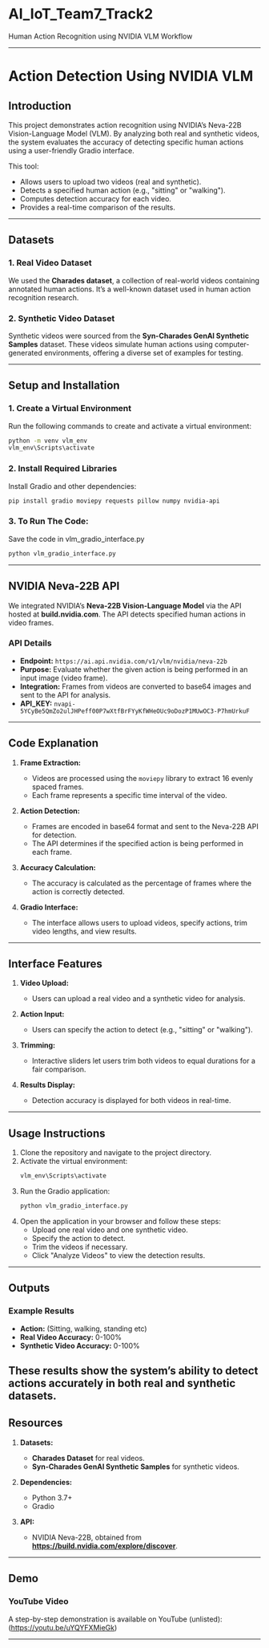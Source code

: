 # AI_IoT_Team7_Track2
Human Action Recognition using NVIDIA VLM Workflow

---

# Action Detection Using NVIDIA VLM

## Introduction
This project demonstrates action recognition using NVIDIA’s Neva-22B Vision-Language Model (VLM). By analyzing both real and synthetic videos, the system evaluates the accuracy of detecting specific human actions using a user-friendly Gradio interface.

This tool:
- Allows users to upload two videos (real and synthetic).
- Detects a specified human action (e.g., "sitting" or "walking").
- Computes detection accuracy for each video.
- Provides a real-time comparison of the results.

---

## Datasets

### 1. Real Video Dataset
We used the **Charades dataset**, a collection of real-world videos containing annotated human actions. It’s a well-known dataset used in human action recognition research.

### 2. Synthetic Video Dataset
Synthetic videos were sourced from the **Syn-Charades GenAI Synthetic Samples** dataset. These videos simulate human actions using computer-generated environments, offering a diverse set of examples for testing.

---

## **Setup and Installation**

### **1. Create a Virtual Environment**
Run the following commands to create and activate a virtual environment:

```bash
python -m venv vlm_env
vlm_env\Scripts\activate
```

### **2. Install Required Libraries**
Install Gradio and other dependencies:

```bash
pip install gradio moviepy requests pillow numpy nvidia-api
```
### **3. To Run The Code:**
Save the code in vlm_gradio_interface.py

```bash
python vlm_gradio_interface.py
```

---

## **NVIDIA Neva-22B API**

We integrated NVIDIA’s **Neva-22B Vision-Language Model** via the API hosted at **build.nvidia.com**. The API detects specified human actions in video frames.

### **API Details**
- **Endpoint:** `https://ai.api.nvidia.com/v1/vlm/nvidia/neva-22b`
- **Purpose:** Evaluate whether the given action is being performed in an input image (video frame).
- **Integration:** Frames from videos are converted to base64 images and sent to the API for analysis.
- **API_KEY:** `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`

---

## **Code Explanation**

1. **Frame Extraction:**
   - Videos are processed using the `moviepy` library to extract 16 evenly spaced frames.
   - Each frame represents a specific time interval of the video.

2. **Action Detection:**
   - Frames are encoded in base64 format and sent to the Neva-22B API for detection.
   - The API determines if the specified action is being performed in each frame.

3. **Accuracy Calculation:**
   - The accuracy is calculated as the percentage of frames where the action is correctly detected.

4. **Gradio Interface:**
   - The interface allows users to upload videos, specify actions, trim video lengths, and view results.

---

## **Interface Features**

1. **Video Upload:**
   - Users can upload a real video and a synthetic video for analysis.

2. **Action Input:**
   - Users can specify the action to detect (e.g., "sitting" or "walking").

3. **Trimming:**
   - Interactive sliders let users trim both videos to equal durations for a fair comparison.

4. **Results Display:**
   - Detection accuracy is displayed for both videos in real-time.

---

## **Usage Instructions**

1. Clone the repository and navigate to the project directory.
2. Activate the virtual environment:
   ```bash
   vlm_env\Scripts\activate
   ```
3. Run the Gradio application:
   ```bash
   python vlm_gradio_interface.py
   ```
4. Open the application in your browser and follow these steps:
   - Upload one real video and one synthetic video.
   - Specify the action to detect.
   - Trim the videos if necessary.
   - Click "Analyze Videos" to view the detection results.

---

## **Outputs**

### **Example Results**
- **Action:** (Sitting, walking, standing etc)
- **Real Video Accuracy:** 0-100%
- **Synthetic Video Accuracy:** 0-100%

These results show the system’s ability to detect actions accurately in both real and synthetic datasets.
---

## **Resources**

1. **Datasets:**
   - **Charades Dataset** for real videos.
   - **Syn-Charades GenAI Synthetic Samples** for synthetic videos.

2. **Dependencies:**
   - Python 3.7+
   - Gradio

3. **API:**
   - NVIDIA Neva-22B, obtained from **https://build.nvidia.com/explore/discover**.

---

## **Demo**

### **YouTube Video**
A step-by-step demonstration is available on YouTube (unlisted):  
(https://youtu.be/uYQYFXMieGk)

---

